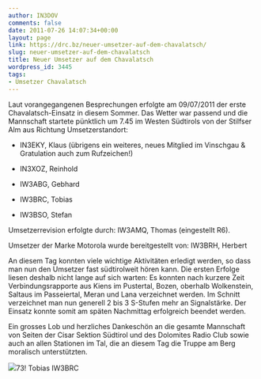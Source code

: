 ```yaml
---
author: IN3DOV
comments: false
date: 2011-07-26 14:07:34+00:00
layout: page
link: https://drc.bz/neuer-umsetzer-auf-dem-chavalatsch/
slug: neuer-umsetzer-auf-dem-chavalatsch
title: Neuer Umsetzer auf dem Chavalatsch
wordpress_id: 3445
tags:
- Umsetzer Chavalatsch
---
```


Laut vorangegangenen Besprechungen erfolgte am 09/07/2011 der erste Chavalatsch-Einsatz in diesem Sommer. Das Wetter war passend und die Mannschaft startete pünktlich um 7.45 im Westen Südtirols von der Stilfser Alm aus Richtung Umsetzerstandort:



	
  * IN3EKY, Klaus (übrigens ein weiteres, neues Mitglied im Vinschgau & Gratulation auch zum Rufzeichen!)

	
  * IN3XOZ, Reinhold

	
  * IW3ABG, Gebhard

	
  * IW3BRC, Tobias

	
  * IW3BSO, Stefan


Umsetzerrevision erfolgte durch: IW3AMQ, Thomas (eingestellt R6).

Umsetzer der Marke Motorola wurde bereitgestellt von: IW3BRH, Herbert

An diesem Tag konnten viele wichtige Aktivitäten erledigt werden, so dass man nun den Umsetzer fast südtirolweit hören kann. Die ersten Erfolge liesen deshalb nicht lange auf sich warten: Es konnten nach kurzere Zeit Verbindungsrapporte aus Kiens im Pustertal, Bozen, oberhalb Wolkenstein, Saltaus im Passeiertal, Meran und Lana verzeichnet werden. Im Schnitt verzeichnet man nun generell 2 bis 3 S-Stufen mehr an Signalstärke. Der Einsatz konnte somit am späten Nachmittag erfolgreich beendet werden.

Ein grosses Lob und herzliches Dankeschön an die gesamte Mannschaft von Seiten der Cisar Sektion Südtirol und des Dolomites Radio Club sowie auch an allen Stationen im Tal, die an diesem Tag die Truppe am Berg moralisch unterstützten.

[![](https://drc.bz/wp-content/uploads/2011/07/chavi1_2011-300x200.jpg)](https://drc.bz/wp-content/uploads/2011/07/chavi1_2011-300x200.jpg)73! Tobias IW3BRC
